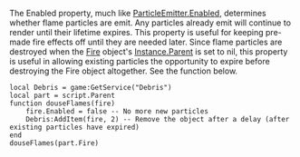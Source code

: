 The Enabled property, much like [ParticleEmitter.Enabled](https://create.roblox.com/docs/reference/engine/classes/ParticleEmitter#Enabled), determines
whether flame particles are emit. Any particles already emit will continue
to render until their lifetime expires. This property is useful for
keeping pre-made fire effects off until they are needed later. Since flame
particles are destroyed when the [Fire](https://create.roblox.com/docs/reference/engine/classes/Fire) object's [Instance.Parent](https://create.roblox.com/docs/reference/engine/classes/Instance#Parent) is set
to nil, this property is useful in allowing existing particles the
opportunity to expire before destroying the Fire object altogether. See
the function below.

```
local Debris = game:GetService("Debris")
local part = script.Parent
function douseFlames(fire)
	fire.Enabled = false -- No more new particles
	Debris:AddItem(fire, 2) -- Remove the object after a delay (after existing particles have expired)
end
douseFlames(part.Fire)
```